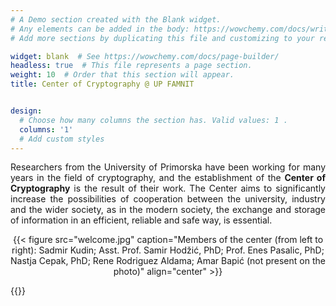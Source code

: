 ```yaml
---
# A Demo section created with the Blank widget.
# Any elements can be added in the body: https://wowchemy.com/docs/writing-markdown-latex/
# Add more sections by duplicating this file and customizing to your requirements.

widget: blank  # See https://wowchemy.com/docs/page-builder/
headless: true  # This file represents a page section.
weight: 10  # Order that this section will appear.
title: Center of Cryptography @ UP FAMNIT


design:
  # Choose how many columns the section has. Valid values: 1 .
  columns: '1'
  # Add custom styles
---
```


<html>
<body>

<p style="text-align:justify;">Researchers from the University of Primorska have been working for many years in the field of cryptography, and the establishment of the <b>Center of Cryptography</b> is the result of their work. The Center aims to significantly increase the possibilities of cooperation between the university, industry and the wider society, as in the modern society, the exchange and storage of information in an efficient, reliable and safe way, is essential.</p>
</body>
</html>

<center>{{< figure src="welcome.jpg" caption="Members of the center (from left to right): Sadmir Kudin; Asst. Prof. Samir Hodžić, PhD; Prof. Enes Pasalic, PhD; Nastja Cepak, PhD; Rene Rodriguez Aldama; Amar Bapić (not present on the photo)" align="center" >}}</center>

{{<gallery album="1">}}
